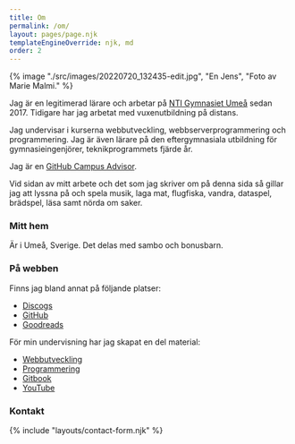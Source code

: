 ```yaml
---
title: Om
permalink: /om/
layout: pages/page.njk
templateEngineOverride: njk, md
order: 2
---
```


{% image "./src/images/20220720_132435-edit.jpg", "En Jens", "Foto av Marie Malmi." %}

Jag är en legitimerad lärare och arbetar på [NTI Gymnasiet Umeå](https://www.ntigymnasiet.se/umea/) sedan 2017. Tidigare har jag arbetat med vuxenutbildning på distans.

Jag undervisar i kurserna webbutveckling, webbserverprogrammering och programmering. Jag är även lärare på den eftergymnasiala utbildning för gymnasieingenjörer, teknikprogrammets fjärde år.

Jag är en [GitHub Campus Advisor](https://education.github.com/teachers/advisors).

Vid sidan av mitt arbete och det som jag skriver om på denna sida så gillar jag att lyssna på och spela musik, laga mat, flugfiska, vandra, dataspel, brädspel, läsa samt nörda om saker.

### Mitt hem

Är i Umeå, Sverige. Det delas med sambo och bonusbarn.

### På webben

Finns jag bland annat på följande platser:

-   [Discogs](https://www.discogs.com/user/zvorak/collection)
-   [GitHub](https://github.com/jensadev)
-   [Goodreads](https://www.goodreads.com/user/show/16975751-jens)

För min undervisning har jag skapat en del material:

-   [Webbutveckling](https://webbutveckling.jensa.dev/)
-   [Programmering](https://programmering.jensa.dev/)
-   [Gitbook](https://jens-andreasson.gitbook.io/)
-   [YouTube](https://www.youtube.com/channel/UCTqbOlkdA_9q-agUM0Hh9Ag)

### Kontakt

{% include "layouts/contact-form.njk" %}